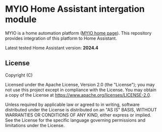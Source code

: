 # MYIO Home Assistant intergation module

MYIO is a home automation platform (<a href="http://smarthomeninja.hu" target="_blank">MYIO home page</a>). This repository provides integration of this platform to Home Assistant.

Latest tested Home Assistant version: <b>2024.4</b>

## License

Copyright (C)

Licensed under the Apache License, Version 2.0 (the "License"); you may not use this project except in compliance with the License. You may obtain a copy of the License at https://www.apache.org/licenses/LICENSE-2.0.

Unless required by applicable law or agreed to in writing, software distributed under the License is distributed on an "AS IS" BASIS, WITHOUT WARRANTIES OR CONDITIONS OF ANY KIND, either express or implied. See the License for the specific language governing permissions and limitations under the License.
